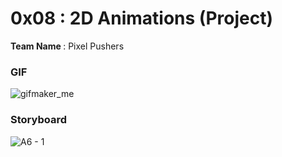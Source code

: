 # 0x08 : 2D Animations (Project) #

<b> Team Name </b> : Pixel Pushers

### GIF ###
![gifmaker_me](https://github.com/hjain2003/0x08-2d-animation-project/assets/99629334/0ec75214-3db6-426b-ad77-522c8e89ad67)

### Storyboard ###
![A6 - 1](https://github.com/hjain2003/0x08-2d-animation-project/assets/99629334/ae22915f-867e-4832-9ff7-bc59e79c3f20)



